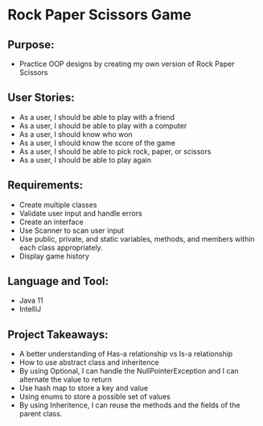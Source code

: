 # Rock Paper Scissors Game
## Purpose:
- Practice OOP designs by creating my own version of Rock Paper Scissors

## User Stories:
- As a user, I should be able to play with a friend
- As a user, I should be able to play with a computer
- As a user, I should know who won
- As a user, I should know the score of the game
- As a user, I should be able to pick rock, paper, or scissors
- As a user, I should be able to play again

## Requirements:
- Create multiple classes
- Validate user input and handle errors
- Create an interface
- Use Scanner to scan user input
- Use public, private, and static variables, methods, and members within each class appropriately.
- Display game history

## Language and Tool:
- Java 11
- IntelliJ

## Project Takeaways:
- A better understanding of Has-a relationship vs Is-a relationship
- How to use abstract class and inheritence
- By using Optional, I can handle the NullPointerException and I can alternate the value to return
- Use hash map to store a key and value
- Using enums to store a possible set of values
- By using Inheritence, I can reuse the methods and the fields of the parent class.

